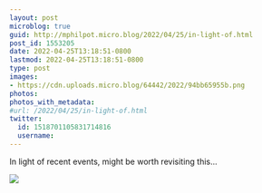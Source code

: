 ```yaml
---
layout: post
microblog: true
guid: http://mphilpot.micro.blog/2022/04/25/in-light-of.html
post_id: 1553205
date: 2022-04-25T13:18:51-0800
lastmod: 2022-04-25T13:18:51-0800
type: post
images:
- https://cdn.uploads.micro.blog/64442/2022/94bb65955b.png
photos:
photos_with_metadata:
#url: /2022/04/25/in-light-of.html
twitter:
  id: 1518701105831714816
  username: 
---
```

In light of recent events, might be worth revisiting this...

![](https://micro.markphilpot.com/uploads/2022/94bb65955b.png)

